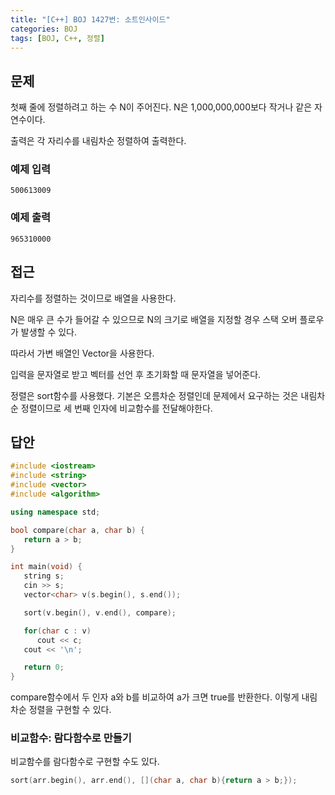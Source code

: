 ```yaml
---
title: "[C++] BOJ 1427번: 소트인사이드"
categories: BOJ
tags: [BOJ, C++, 정렬]
---
```



## 문제

첫째 줄에 정렬하려고 하는 수 N이 주어진다. N은 1,000,000,000보다 작거나 같은 자연수이다.

출력은 각 자리수를 내림차순 정렬하여 출력한다. 

### 예제 입력

```
500613009

```

### 예제 출력

```
965310000
```

## 접근

자리수를 정렬하는 것이므로 배열을 사용한다.

N은 매우 큰 수가 들어갈 수 있으므로 N의 크기로 배열을 지정할 경우 스택 오버 플로우가 발생할 수 있다.

따라서 가변 배열인 Vector을 사용한다.

입력을 문자열로 받고 벡터를 선언 후 초기화할 때 문자열을 넣어준다.

정렬은 sort함수를 사용했다. 기본은 오름차순 정렬인데 문제에서 요구하는 것은 내림차순 정렬이므로 세 번째 인자에 비교함수를 전달해야한다.

## 답안

```cpp
#include <iostream>
#include <string>
#include <vector>
#include <algorithm>

using namespace std;

bool compare(char a, char b) {
   return a > b;
}

int main(void) {
   string s;
   cin >> s;
   vector<char> v(s.begin(), s.end());

   sort(v.begin(), v.end(), compare);

   for(char c : v)
      cout << c;
   cout << '\n';

   return 0;
}
```

compare함수에서 두 인자 a와 b를 비교하여 a가 크면 true를 반환한다. 이렇게 내림차순 정렬을 구현할 수 있다.

### 비교함수: 람다함수로 만들기

비교함수를 람다함수로 구현할 수도 있다.

```cpp
sort(arr.begin(), arr.end(), [](char a, char b){return a > b;});
```